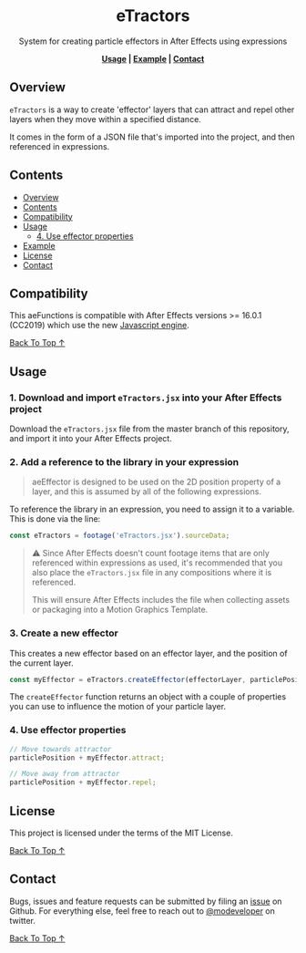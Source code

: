 <!-- Links -->

[back to top ↑]: #eTractors

<div align="center">

# eTractors <!-- omit in toc -->

System for creating particle effectors in After Effects using expressions

**[Usage](#usage) | [Example](#example) | [Contact](#contact)**

</div>

## Overview

`eTractors` is a way to create 'effector' layers that can attract and repel other layers when they move within a specified distance.

It comes in the form of a JSON file that's imported into the project, and then referenced in expressions.

## Contents

- [Overview](#overview)
- [Contents](#contents)
- [Compatibility](#compatibility)
- [Usage](#usage)
  - [4. Use effector properties](#4-use-effector-properties)
- [Example](#example)
- [License](#license)
- [Contact](#contact)

## Compatibility

This aeFunctions is compatible with After Effects versions >= 16.0.1 (CC2019) which use the new [Javascript engine](https://helpx.adobe.com/after-effects/using/expression-language-reference.html).

[Back To Top ↑]

## Usage

### 1. **Download and import `eTractors.jsx` into your After Effects project** <!-- omit in toc -->

Download the `eTractors.jsx` file from the master branch of this repository, and import it into your After Effects project.

### 2. **Add a reference to the library in your expression** <!-- omit in toc -->

> aeEffector is designed to be used on the 2D position property of a layer, and this is assumed by all of the following expressions.

To reference the library in an expression, you need to assign it to a variable. This is done via the line:

```javascript
const eTractors = footage('eTractors.jsx').sourceData;
```

> ⚠️ Since After Effects doesn't count footage items that are only referenced within expressions as used, it's recommended that you also place the `eTractors.jsx` file in any compositions where it is referenced.
>
> This will ensure After Effects includes the file when collecting assets or packaging into a Motion Graphics Template.

### 3. Create a new effector <!-- omit in toc -->

This creates a new effector based on an effector layer, and the position of the current layer.

```javascript
const myEffector = eTractors.createEffector(effectorLayer, particlePosition);
```

The `createEffector` function returns an object with a couple of properties you can use to influence the motion of your particle layer.

### 4. Use effector properties <!-- omit in toc -->

```javascript
// Move towards attractor
particlePosition + myEffector.attract;

// Move away from attractor
particlePosition + myEffector.repel;
```

## License

This project is licensed under the terms of the MIT License.

[Back To Top ↑]

## Contact

Bugs, issues and feature requests can be submitted by filing an [issue](https://github.com/motiondeveloper/aeEffector/issues) on Github. For everything else, feel free to reach out to [@modeveloper](https://twitter.com/modeveloper) on twitter.

[Back To Top ↑]
